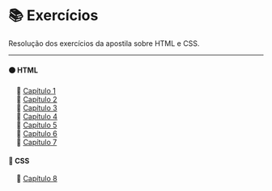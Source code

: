 # 📚 Exercícios

Resolução dos exercícios da apostila sobre HTML e CSS.

---

#### 🟠 HTML

&nbsp;&nbsp;&nbsp;&nbsp;🔸 [Capítulo 1](https://github.com/4L1C3-R4BB1T/desenvolvimento-web/blob/main/html/capitulo01)  
&nbsp;&nbsp;&nbsp;&nbsp;🔸 [Capítulo 2](https://github.com/4L1C3-R4BB1T/desenvolvimento-web/blob/main/html/capitulo02)  
&nbsp;&nbsp;&nbsp;&nbsp;🔸 [Capítulo 3](https://github.com/4L1C3-R4BB1T/desenvolvimento-web/blob/main/html/capitulo03)  
&nbsp;&nbsp;&nbsp;&nbsp;🔸 [Capítulo 4](https://github.com/4L1C3-R4BB1T/desenvolvimento-web/blob/main/html/capitulo04)  
&nbsp;&nbsp;&nbsp;&nbsp;🔸 [Capítulo 5](https://github.com/4L1C3-R4BB1T/desenvolvimento-web/blob/main/html/capitulo05)  
&nbsp;&nbsp;&nbsp;&nbsp;🔸 [Capítulo 6](https://github.com/4L1C3-R4BB1T/desenvolvimento-web/blob/main/html/capitulo06)  
&nbsp;&nbsp;&nbsp;&nbsp;🔸 [Capítulo 7](https://github.com/4L1C3-R4BB1T/desenvolvimento-web/blob/main/html/capitulo07)  

#### 🔵 CSS

&nbsp;&nbsp;&nbsp;&nbsp;🔸 [Capítulo 8](https://github.com/4L1C3-R4BB1T/desenvolvimento-web/blob/main/css/capitulo08)  
